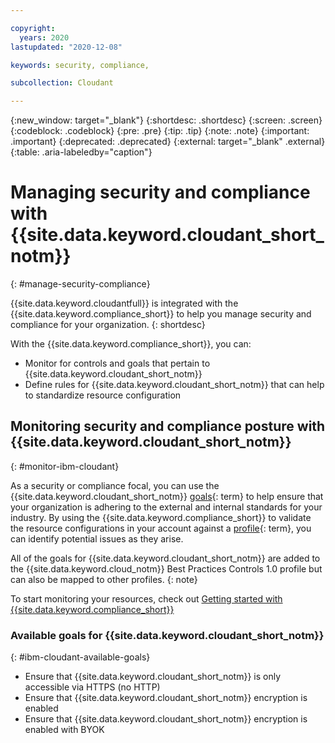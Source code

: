 ```yaml
---

copyright:
  years: 2020
lastupdated: "2020-12-08"

keywords: security, compliance, 

subcollection: Cloudant

---
```


{:new_window: target="_blank"}
{:shortdesc: .shortdesc}
{:screen: .screen}
{:codeblock: .codeblock}
{:pre: .pre}
{:tip: .tip}
{:note: .note}
{:important: .important}
{:deprecated: .deprecated}
{:external: target="_blank" .external}
{:table: .aria-labeledby="caption"}

<!-- Acrolinx: 2020-03-11 -->

# Managing security and compliance with {{site.data.keyword.cloudant_short_notm}}
{: #manage-security-compliance}

{{site.data.keyword.cloudantfull}} is integrated with the {{site.data.keyword.compliance_short}} to help you manage security and compliance for your organization.
{: shortdesc}

With the {{site.data.keyword.compliance_short}}, you can:

* Monitor for controls and goals that pertain to {{site.data.keyword.cloudant_short_notm}}
* Define rules for {{site.data.keyword.cloudant_short_notm}} that can help to standardize resource configuration

## Monitoring security and compliance posture with {{site.data.keyword.cloudant_short_notm}}
{: #monitor-ibm-cloudant}

As a security or compliance focal, you can use the {{site.data.keyword.cloudant_short_notm}} [goals](#x2117978){: term} to help ensure that your organization is adhering to the external and internal standards for your industry. By using the {{site.data.keyword.compliance_short}} to validate the resource configurations in your account against a [profile](#x2034950){: term}, you can identify potential issues as they arise.

All of the goals for {{site.data.keyword.cloudant_short_notm}} are added to the {{site.data.keyword.cloud_notm}} Best Practices Controls 1.0 profile but can also be mapped to other profiles.
{: note}

To start monitoring your resources, check out [Getting started with {{site.data.keyword.compliance_short}}](https://cloud.ibm.com/docs/security-compliance?topic-security-compliance-getting-started)

### Available goals for {{site.data.keyword.cloudant_short_notm}}
{: #ibm-cloudant-available-goals}

- Ensure that {{site.data.keyword.cloudant_short_notm}} is only accessible via HTTPS (no HTTP)
- Ensure that {{site.data.keyword.cloudant_short_notm}} encryption is enabled
- Ensure that {{site.data.keyword.cloudant_short_notm}} encryption is enabled with BYOK



